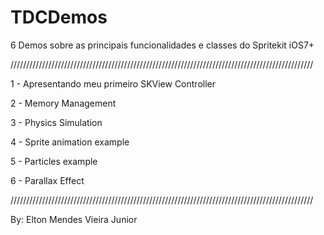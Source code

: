 TDCDemos
========

6 Demos sobre as principais funcionalidades e classes do Spritekit iOS7+

////////////////////////////////////////////////////////////////////////////////////////////////


1 - Apresentando meu primeiro SKView Controller

2 - Memory Management

3 - Physics Simulation

4 - Sprite animation example

5 - Particles example

6 - Parallax Effect

////////////////////////////////////////////////////////////////////////////////////////////////


By: Elton Mendes Vieira Junior
